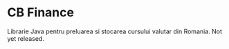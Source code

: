 # CB Finance

Librarie Java pentru preluarea si stocarea cursului valutar din Romania. Not yet released.
 
